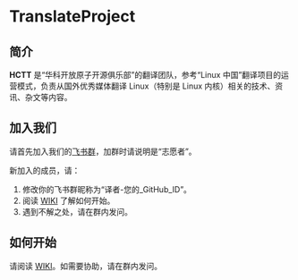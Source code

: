 # TranslateProject

## 简介

**HCTT** 是“华科开放原子开源俱乐部”的翻译团队，参考“Linux 中国”翻译项目的运营模式，负责从国外优秀媒体翻译 Linux（特别是 Linux 内核）相关的技术、资讯、杂文等内容。

## 加入我们

请首先加入我们的[飞书群](https://applink.feishu.cn/client/chat/chatter/add_by_link?link_token=4e3g0475-2966-40c7-a713-3fcf43893a67)，加群时请说明是“志愿者”。

新加入的成员，请：

1. 修改你的飞书群昵称为“译者-您的_GitHub_ID”。
2. 阅读 [WIKI](https://gitee.com/hust-open-atom-club/translate-project/wikis) 了解如何开始。
3. 遇到不解之处，请在群内发问。

## 如何开始

请阅读 [WIKI](https://gitee.com/hust-open-atom-club/translate-project/wikis)。如需要协助，请在群内发问。
